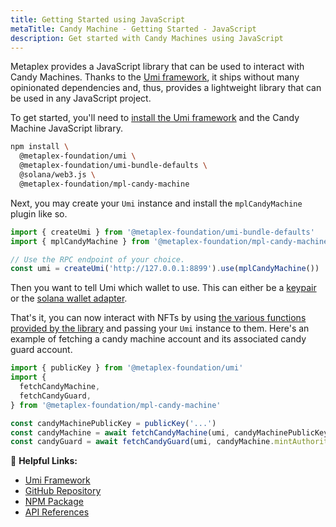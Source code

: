 ```yaml
---
title: Getting Started using JavaScript
metaTitle: Candy Machine - Getting Started - JavaScript
description: Get started with Candy Machines using JavaScript
---
```


Metaplex provides a JavaScript library that can be used to interact with Candy Machines. Thanks to the [Umi framework](https://github.com/metaplex-foundation/umi), it ships without many opinionated dependencies and, thus, provides a lightweight library that can be used in any JavaScript project.

To get started, you'll need to [install the Umi framework](https://github.com/metaplex-foundation/umi/blob/main/docs/installation.md) and the Candy Machine JavaScript library.

```sh
npm install \
  @metaplex-foundation/umi \
  @metaplex-foundation/umi-bundle-defaults \
  @solana/web3.js \
  @metaplex-foundation/mpl-candy-machine
```

Next, you may create your `Umi` instance and install the `mplCandyMachine` plugin like so.

```ts
import { createUmi } from '@metaplex-foundation/umi-bundle-defaults'
import { mplCandyMachine } from '@metaplex-foundation/mpl-candy-machine'

// Use the RPC endpoint of your choice.
const umi = createUmi('http://127.0.0.1:8899').use(mplCandyMachine())
```

Then you want to tell Umi which wallet to use. This can either be a [keypair](/umi/connecting-to-umi#connecting-w-a-secret-key) or the [solana wallet adapter](/umi/connecting-to-umi#connecting-w-wallet-adapter).

That's it, you can now interact with NFTs by using [the various functions provided by the library](https://mpl-candy-machine-js-docs.vercel.app/) and passing your `Umi` instance to them. Here's an example of fetching a candy machine account and its associated candy guard account.

```ts
import { publicKey } from '@metaplex-foundation/umi'
import {
  fetchCandyMachine,
  fetchCandyGuard,
} from '@metaplex-foundation/mpl-candy-machine'

const candyMachinePublicKey = publicKey('...')
const candyMachine = await fetchCandyMachine(umi, candyMachinePublicKey)
const candyGuard = await fetchCandyGuard(umi, candyMachine.mintAuthority)
```

🔗 **Helpful Links:**

- [Umi Framework](https://github.com/metaplex-foundation/umi)
- [GitHub Repository](https://github.com/metaplex-foundation/mpl-candy-machine)
- [NPM Package](https://www.npmjs.com/package/@metaplex-foundation/mpl-candy-machine)
- [API References](https://mpl-candy-machine-js-docs.vercel.app/)
